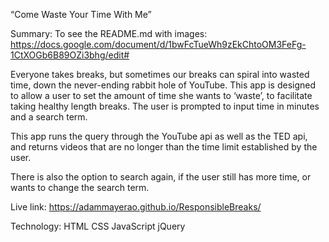 “Come Waste Your Time With Me”

Summary:
To see the README.md with images: https://docs.google.com/document/d/1bwFcTueWh9zEkChtoOM3FeFg-1CtXOGb6B89OZi3bhg/edit# 

Everyone takes breaks, but sometimes our breaks can spiral into wasted time, down the never-ending rabbit hole of YouTube.
This app is designed to allow a user to set the amount of time she wants to ‘waste’, to facilitate taking healthy length breaks.  The user is prompted to input time in minutes and a search term.

This app runs the query through the YouTube api as well as the TED api, and returns videos that are no longer than the time limit established by the user.  


There is also the option to search again, if the user still has more time, or wants to change the search term.

Live link:
https://adammayerao.github.io/ResponsibleBreaks/

Technology:
HTML
CSS
JavaScript
jQuery


